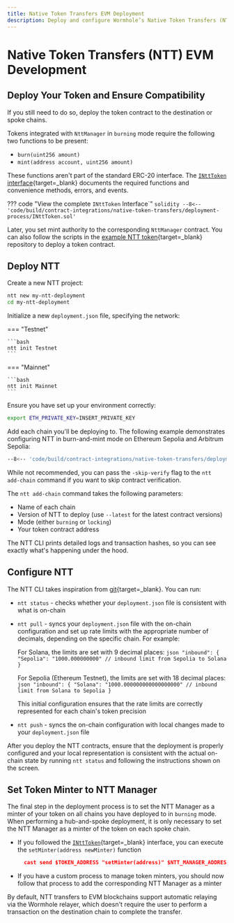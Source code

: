 ```yaml
---
title: Native Token Transfers EVM Deployment
description: Deploy and configure Wormhole’s Native Token Transfers (NTT) for EVM chains, including setup, token compatibility, mint/burn modes, and CLI usage.
---
```


# Native Token Transfers (NTT) EVM Development

## Deploy Your Token and Ensure Compatibility

If you still need to do so, deploy the token contract to the destination or spoke chains.

Tokens integrated with `NttManager` in `burning` mode require the following two functions to be present:

- `burn(uint256 amount)`
- `mint(address account, uint256 amount)`

These functions aren't part of the standard ERC-20 interface. The [`INttToken` interface](https://github.com/wormhole-foundation/example-native-token-transfers/blob/main/evm/src/interfaces/INttToken.sol){target=\_blank} documents the required functions and convenience methods, errors, and events.

??? code "View the complete `INttToken` Interface`"
    ```solidity
    --8<-- 'code/build/contract-integrations/native-token-transfers/deployment-process/INttToken.sol'
    ```

Later, you set mint authority to the corresponding `NttManager` contract. You can also follow the scripts in the [example NTT token](https://github.com/wormhole-foundation/example-ntt-token){target=\_blank} repository to deploy a token contract.

## Deploy NTT

Create a new NTT project:

```bash
ntt new my-ntt-deployment
cd my-ntt-deployment
```

Initialize a new `deployment.json` file, specifying the network:

=== "Testnet"

    ```bash
    ntt init Testnet
    ```

=== "Mainnet"

    ```bash
    ntt init Mainnet
    ```

Ensure you have set up your environment correctly: 

```bash
export ETH_PRIVATE_KEY=INSERT_PRIVATE_KEY
```

Add each chain you'll be deploying to. The following example demonstrates configuring NTT in burn-and-mint mode on Ethereum Sepolia and Arbitrum Sepolia:

```bash
--8<-- 'code/build/contract-integrations/native-token-transfers/deployment-process/initialize.txt'
```

While not recommended, you can pass the `-skip-verify` flag to the `ntt add-chain` command if you want to skip contract verification.

The `ntt add-chain` command takes the following parameters:

- Name of each chain
- Version of NTT to deploy (use `--latest` for the latest contract versions)
- Mode (either `burning` or `locking`)
- Your token contract address

The NTT CLI prints detailed logs and transaction hashes, so you can see exactly what's happening under the hood.

## Configure NTT

The NTT CLI takes inspiration from [git](https://git-scm.com/){target=\_blank}. You can run:

- `ntt status` - checks whether your `deployment.json` file is consistent with what is on-chain
- `ntt pull` - syncs your `deployment.json` file with the on-chain configuration and set up rate limits with the appropriate number of decimals, depending on the specific chain. For example:

    For Solana, the limits are set with 9 decimal places:
      ```json
      "inbound": {
          "Sepolia": "1000.000000000" // inbound limit from Sepolia to Solana
      }
      ```

    For Sepolia (Ethereum Testnet), the limits are set with 18 decimal places:
      ```json
      "inbound": {
          "Solana": "1000.000000000000000000" // inbound limit from Solana to Sepolia
      }
      ```

    This initial configuration ensures that the rate limits are correctly represented for each chain's token precision
  
- `ntt push` - syncs the on-chain configuration with local changes made to your `deployment.json` file

After you deploy the NTT contracts, ensure that the deployment is properly configured and your local representation is consistent with the actual on-chain state by running `ntt status` and following the instructions shown on the screen.

## Set Token Minter to NTT Manager

The final step in the deployment process is to set the NTT Manager as a minter of your token on all chains you have deployed to in `burning` mode. When performing a hub-and-spoke deployment, it is only necessary to set the NTT Manager as a minter of the token on each spoke chain.

- If you followed the [`INttToken`](https://github.com/wormhole-foundation/example-native-token-transfers/blob/main/evm/src/interfaces/INttToken.sol){target=\_blank} interface, you can execute the `setMinter(address newMinter)` function
    ```json
      cast send $TOKEN_ADDRESS "setMinter(address)" $NTT_MANAGER_ADDRESS --private-key $ETH_PRIVATE_KEY --rpc-url $YOUR_RPC_URL  
    ```
    
- If you have a custom process to manage token minters, you should now follow that process to add the corresponding NTT Manager as a minter

By default, NTT transfers to EVM blockchains support automatic relaying via the Wormhole relayer, which doesn't require the user to perform a transaction on the destination chain to complete the transfer.

